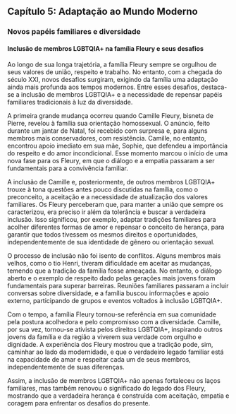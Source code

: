 
## Capítulo 5: Adaptação ao Mundo Moderno

### Novos papéis familiares e diversidade

#### Inclusão de membros LGBTQIA+ na família Fleury e seus desafios

Ao longo de sua longa trajetória, a família Fleury sempre se orgulhou de seus valores de união, respeito e trabalho. No entanto, com a chegada do século XXI, novos desafios surgiram, exigindo da família uma adaptação ainda mais profunda aos tempos modernos. Entre esses desafios, destaca-se a inclusão de membros LGBTQIA+ e a necessidade de repensar papéis familiares tradicionais à luz da diversidade.

A primeira grande mudança ocorreu quando Camille Fleury, bisneta de Pierre, revelou à família sua orientação homossexual. O anúncio, feito durante um jantar de Natal, foi recebido com surpresa e, para alguns membros mais conservadores, com resistência. Camille, no entanto, encontrou apoio imediato em sua mãe, Sophie, que defendeu a importância do respeito e do amor incondicional. Esse momento marcou o início de uma nova fase para os Fleury, em que o diálogo e a empatia passaram a ser fundamentais para a convivência familiar.

A inclusão de Camille e, posteriormente, de outros membros LGBTQIA+ trouxe à tona questões antes pouco discutidas na família, como o preconceito, a aceitação e a necessidade de atualização dos valores familiares. Os Fleury perceberam que, para manter a união que sempre os caracterizou, era preciso ir além da tolerância e buscar a verdadeira inclusão. Isso significou, por exemplo, adaptar tradições familiares para acolher diferentes formas de amor e repensar o conceito de herança, para garantir que todos tivessem os mesmos direitos e oportunidades, independentemente de sua identidade de gênero ou orientação sexual.

O processo de inclusão não foi isento de conflitos. Alguns membros mais velhos, como o tio Henri, tiveram dificuldade em aceitar as mudanças, temendo que a tradição da família fosse ameaçada. No entanto, o diálogo aberto e o exemplo de respeito dado pelas gerações mais jovens foram fundamentais para superar barreiras. Reuniões familiares passaram a incluir conversas sobre diversidade, e a família buscou informações e apoio externo, participando de grupos e eventos voltados à inclusão LGBTQIA+.

Com o tempo, a família Fleury tornou-se referência em sua comunidade pela postura acolhedora e pelo compromisso com a diversidade. Camille, por sua vez, tornou-se ativista pelos direitos LGBTQIA+, inspirando outros jovens da família e da região a viverem sua verdade com orgulho e dignidade. A experiência dos Fleury mostrou que a tradição pode, sim, caminhar ao lado da modernidade, e que o verdadeiro legado familiar está na capacidade de amar e respeitar cada um de seus membros, independentemente de suas diferenças.

Assim, a inclusão de membros LGBTQIA+ não apenas fortaleceu os laços familiares, mas também renovou o significado do legado dos Fleury, mostrando que a verdadeira herança é construída com aceitação, empatia e coragem para enfrentar os desafios do presente.
```
